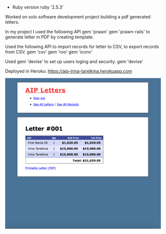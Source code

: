 * Ruby version
ruby '2.5.3'

Worked on solo software development project building a pdf generated letters. 

In my project I used the following API
gem 'prawn'
gem 'prawn-rails'
to generate letter in PDF by creating template.

Used the following API to import records for letter to CSV, to export records from CSV.
gem 'csv'
gem 'roo'
gem 'iconv'

Used gem 'devise' to set up users loging and security.
gem 'devise'

Deployed in Heroku:
https://aip-irina-tarelkina.herokuapp.com

<img src="screenshot.png" alt="Blog Screenshot">
